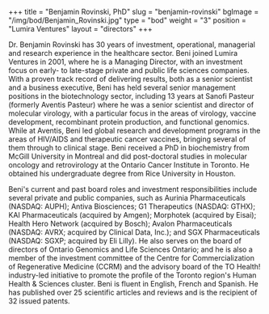 +++
title = "Benjamin Rovinski, PhD"
slug = "benjamin-rovinski"
bgImage = "/img/bod/Benjamin_Rovinski.jpg"
type = "bod"
weight = "3"
position = "Lumira Ventures"
layout = "directors"
+++


Dr. Benjamin Rovinski has 30 years of investment, operational, managerial and research experience in the healthcare sector.  Beni joined Lumira Ventures in 2001, where he is a Managing Director, with an investment focus on early- to late-stage private and public life sciences companies.  With a proven track record of delivering results, both as a senior scientist and a business executive, Beni has held several senior management positions in the biotechnology sector, including 13 years at Sanofi Pasteur (formerly Aventis Pasteur) where he was a senior scientist and director of molecular virology, with a particular focus in the areas of virology, vaccine development, recombinant protein production, and functional genomics.  While at Aventis, Beni led global research and development programs in the areas of HIV/AIDS and therapeutic cancer vaccines, bringing several of them through to clinical stage.	Beni received a PhD in biochemistry from McGill University in Montreal and did post-doctoral studies in molecular oncology and retrovirology at the Ontario Cancer Institute in Toronto.  He obtained his undergraduate degree from Rice University in Houston.  

Beni's current and past board roles and investment responsibilities include several private and public companies, such as Aurinia Pharmaceuticals (NASDAQ: AUPH); Antiva Biosciences; G1 Therapeutics (NASDAQ: GTHX); KAI Pharmaceuticals (acquired by Amgen); Morphotek (acquired by Eisai); Health Hero Network (acquired by Bosch); Avalon Pharmaceuticals (NASDAQ: AVRX; acquired by Clinical Data, Inc.); and SGX Pharmaceuticals (NASDAQ: SGXP; acquired by Eli Lilly).  He also serves on the board of directors of Ontario Genomics and Life Sciences Ontario; and he is also a member of the investment committee of the Centre for Commercialization of Regenerative Medicine (CCRM) and the advisory board of the TO Health! industry-led initiative to promote the profile of the Toronto region's Human Health & Sciences cluster.  Beni is fluent in English, French and Spanish.  He has published over 25 scientific articles and reviews and is the recipient of 32 issued patents.